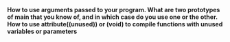 **How to use arguments passed to your program. What are two prototypes of main that you know of, and in which case do you use one or the other. How to use __attribute__((unused)) or (void) to compile functions with unused variables or parameters**